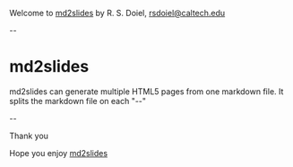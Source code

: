 
Welcome to [md2slides](../)
by R. S. Doiel, <rsdoiel@caltech.edu>

--

# md2slides

md2slides can generate multiple HTML5 pages from
one markdown file.  It splits the markdown file
on each "--" 

--

Thank you

Hope you enjoy [md2slides](https://github.com/caltechlibrary/md2slides)


